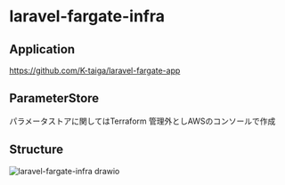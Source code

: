 # laravel-fargate-infra

## Application

https://github.com/K-taiga/laravel-fargate-app

## ParameterStore
パラメータストアに関してはTerraform 管理外としAWSのコンソールで作成

## Structure

![laravel-fargate-infra drawio](https://user-images.githubusercontent.com/46162925/166141599-a5934169-76d2-443c-8d12-6ffb389bf1fe.png)

